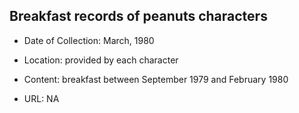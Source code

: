 ## Breakfast records of peanuts characters

- Date of Collection: March, 1980

- Location: provided by each character

- Content: breakfast between September 1979 and February 1980

- URL: NA

